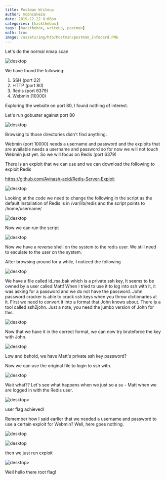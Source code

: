 ```yaml
---
title: Postman Writeup
author: mooncakeza
date: 2019-12-22 8:00pm
categories: [hackthebox]
tags: [hackthebox, writeup, postman]
math: true
image: /assets/img/htb/Postman/postman_infocard.PNG
---
```


Let's do the normal nmap scan

![desktop](/assets/img/htb/Postman/1_nmap.PNG)

We have found the following:

<ol><li>SSH (port 22)</li><li>HTTP (port 80)</li><li>Redis (port 6379)</li><li>Webmin (10000)</li></ol>

Exploring the website on port 80, I found nothing of interest.

Let's run gobuster against port 80

![desktop](/assets/img/htb/Postman/2_gobuster.PNG)

Browsing to those directories didn't find anything.

Webmin (port 10000) needs a username and password and the exploits that are available needs a username and password so for now we will not touch Webmin just yet. So we will focus on Redis (port 6379)

There is an exploit that we can use and we can download the following to exploit Redis

<a href="https://github.com/Avinash-acid/Redis-Server-Exploit">https://github.com/Avinash-acid/Redis-Server-Exploit</a>

![desktop](/assets/img/htb/Postman/4_github_redis_exploit.PNG)

Looking at the code we need to change the following in the script as the default installation of Redis is in /var/lib/redis and the script points to /home/username/

![desktop](/assets/img/htb/Postman/4_redis_change_dir_exploit.PNG)

Now we can run the script

![desktop](/assets/img/htb/Postman/4_redis_exploit.PNG)

Now we have a reverse shell on the system to the redis user. We still need to esculate to the user on the system.

After browsing around for a while, I noticed the following

![desktop](/assets/img/htb/Postman/5_matt_key.PNG)

We have a file called id_rsa.bak which is a private ssh key, It seems to be owned by a user called Matt! When I tried to use it to log into ssh with it, it was asking for a password and we do not have the password. John password cracker is able to crack  ssh keys when you throw dictionaries at it. First we need to convert it into a format that John knows about. There is a tool called ssh2john. Just a note, you need the jumbo version of John for this.



![desktop](/assets/img/htb/Postman/6_matt_sshkey_decrypt.PNG)

Now that we have it in the correct format, we can now try bruteforce the key with John.

![desktop](/assets/img/htb/Postman/7_matt_sshkey_passwd.PNG)

Low and behold, we have Matt's private ssh key password?

Now we can use the original file to login to ssh with.

![desktop](/assets/img/htb/Postman/8_matt_ssh_fail.PNG)

Wait what?? Let's see what happens when we just so a su - Matt when we are logged in with the Redis user.

![desktop](/assets/img/htb/Postman/9_matt_ssh_user_flag.PNG)>

user flag achieved! 

Remember how I said earlier that we needed a username and password to use a certain exploit for Webmin? Well, here goes nothing.

![desktop](/assets/img/htb/Postman/10_metasploit.PNG)

![desktop](/assets/img/htb/Postman/11_exploit_options.PNG)

then we just run exploit

![desktop](/assets/img/htb/Postman/11_root_flag.PNG)>

Well hello there root flag!

